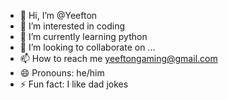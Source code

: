 - 👋 Hi, I’m @Yeefton
- 👀 I’m interested in coding
- 🌱 I’m currently learning python
- 💞️ I’m looking to collaborate on ...
- 📫 How to reach me yeeftongaming@gmail.com
- 😄 Pronouns: he/him
- ⚡ Fun fact: I like dad jokes

<!---
Yeefton/Yeefton is a ✨ special ✨ repository because its `README.md` (this file) appears on your GitHub profile.
You can click the Preview link to take a look at your changes.
--->
